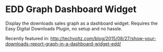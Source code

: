 # EDD Graph Dashboard Widget

Display the downloads sales graph as a dashboard widget. Requires the Easy Digital Downloads Plugin, no setup and no hassle.

Recently featured in: http://techvoltz.com/blog/2015/08/27/show-your-downloads-report-graph-in-a-dashboard-widget-edd/
